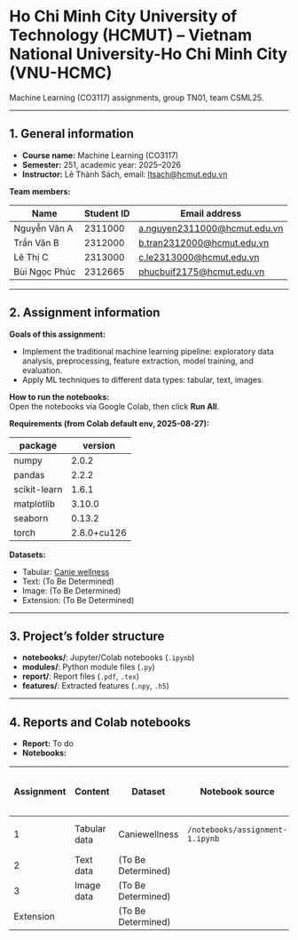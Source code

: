 # Ho Chi Minh City University of Technology (HCMUT) – Vietnam National University-Ho Chi Minh City (VNU-HCMC)

Machine Learning (CO3117) assignments, group TN01, team CSML25.

---

## 1. General information

- **Course name:** Machine Learning (CO3117)  
- **Semester:** 251, academic year: 2025–2026  
- **Instructor:** Lê Thành Sách, email: ltsach@hcmut.edu.vn  

**Team members:**

| Name              | Student ID | Email address                        |
|-------------------|------------|--------------------------------------|
| Nguyễn Văn A      | 2311000    | a.nguyen2311000@hcmut.edu.vn         |
| Trần Văn B        | 2312000    | b.tran2312000@hcmut.edu.vn           |
| Lê Thị C          | 2313000    | c.le2313000@hcmut.edu.vn             |
| Bùi Ngọc Phúc     | 2312665    | phucbuif2175@hcmut.edu.vn            |

---

## 2. Assignment information

**Goals of this assignment:**
- Implement the traditional machine learning pipeline: exploratory data analysis, preprocessing, feature extraction, model training, and evaluation.  
- Apply ML techniques to different data types: tabular, text, images.

**How to run the notebooks:**  
Open the notebooks via Google Colab, then click **Run All**.

**Requirements (from Colab default env, 2025-08-27):**

| package     | version   |
|-------------|-----------|
| numpy       | 2.0.2     |
| pandas      | 2.2.2     |
| scikit-learn| 1.6.1     |
| matplotlib  | 3.10.0    |
| seaborn     | 0.13.2    |
| torch       | 2.8.0+cu126 |

**Datasets:**
- Tabular: [Canie wellness](https://www.kaggle.com/datasets/aaronisomaisom3/canine-wellness-dataset-synthetic-10k-samples)  
- Text: (To Be Determined)  
- Image: (To Be Determined)  
- Extension: (To Be Determined)  
---

## 3. Project’s folder structure

- **notebooks/**: Jupyter/Colab notebooks (`.ipynb`)  
- **modules/**: Python module files (`.py`)  
- **report/**: Report files (`.pdf`, `.tex`)  
- **features/**: Extracted features (`.npy`, `.h5`)  

---

## 4. Reports and Colab notebooks

- **Report:** To do  
- **Notebooks:**

| Assignment | Content          | Dataset            | Notebook source                   | Open in Google Colab |
|------------|-----------------|--------------------|-----------------------------------|----------------------|
| 1          | Tabular data    | Caniewellness      | `/notebooks/assignment-1.ipynb`   | [![Open In Colab](https://colab.research.google.com/assets/colab-badge.svg)](https://colab.research.google.com/drive/1jecxJLn9OH1pfs7JyvO64GJliFXfZw7c?usp=sharing#scrollTo=9LoZun6fAuna) |
| 2          | Text data       | (To Be Determined)              |                                   |                      |
| 3          | Image data      | (To Be Determined)              |                                   |                      |
| Extension  |                 | (To Be Determined)         |                                   |                      |

